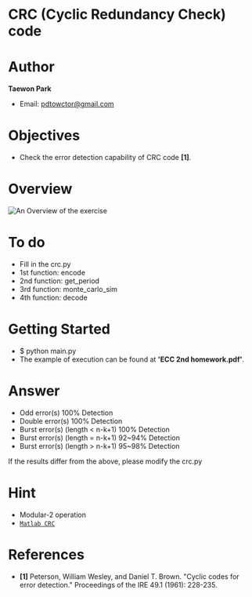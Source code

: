 # CRC (Cyclic Redundancy Check) code

# Author

**Taewon Park** 
- Email: pdtowctor@gmail.com

# Objectives
- Check the error detection capability of CRC code **[1]**.

# Overview
![An Overview of the exercise](https://github.com/xyz123479/ECC-exercise/blob/main/01_Basic/05_CRC_code/CRC%20code.png)

# To do
- Fill in the crc.py
- 1st function: encode
- 2nd function: get_period
- 3rd function: monte_carlo_sim
- 4th function: decode

# Getting Started
- $ python main.py
- The example of execution can be found at **'ECC 2nd homework.pdf'**.

# Answer
- Odd error(s) 100% Detection
- Double error(s) 100% Detection
- Burst error(s) (length < n-k+1) 100% Detection
- Burst error(s) (length = n-k+1) 92~94% Detection
- Burst error(s) (length > n-k+1) 95~98% Detection

If the results differ from the above, please modify the crc.py

# Hint
- Modular-2 operation
- [```Matlab CRC```](https://kr.mathworks.com/help/comm/ref/cyclgen.html)

# References
- **[1]** Peterson, William Wesley, and Daniel T. Brown. "Cyclic codes for error detection." Proceedings of the IRE 49.1 (1961): 228-235.
